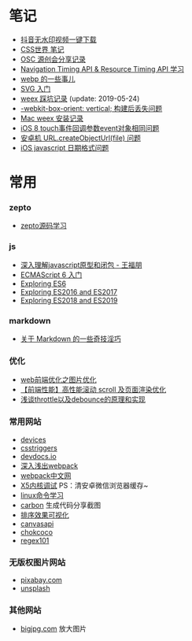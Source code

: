 # 笔记
- [抖音无水印视频一键下载](https://github.com/imfenghuang/blog/issues/22)
- [CSS世界 笔记](https://github.com/imfenghuang/blog/issues/16)
- [OSC 源创会分享记录](https://github.com/imfenghuang/blog/issues/11)
- [Navigation Timing API & Resource Timing API 学习](https://github.com/imfenghuang/blog/issues/9)
- [webp 的一些事儿](https://github.com/imfenghuang/blog/issues/8)
- [SVG 入门](https://github.com/imfenghuang/blog/issues/7)
- [weex 踩坑记录](https://github.com/imfenghuang/blog/issues/6) (update: 2019-05-24)
- [-webkit-box-orient: vertical; 构建后丢失问题](https://github.com/imfenghuang/blog/issues/5)
- [Mac weex 安装记录](https://github.com/imfenghuang/note/issues/4)
- [iOS 8 touch事件回调参数event对象相同问题](https://github.com/imfenghuang/note/issues/3)
- [安卓机 URL.createObjectUrl(file) 问题](https://github.com/imfenghuang/note/issues/2)
- [iOS javascript 日期格式问题](https://github.com/imfenghuang/note/issues/1)

# 常用

### zepto 
- [zepto源码学习](https://github.com/yeyuqiudeng/reading-zepto/blob/master/src/%E8%AF%BBZepto%E6%BA%90%E7%A0%81%E4%B9%8B%E4%BB%A3%E7%A0%81%E7%BB%93%E6%9E%84.md) 

### js
- [深入理解javascript原型和闭包 - 王福朋](http://www.cnblogs.com/wangfupeng1988/p/3977924.html)
- [ECMAScript 6 入门](http://es6.ruanyifeng.com/)
- [Exploring ES6](http://exploringjs.com/es6/index.html)
- [Exploring ES2016 and ES2017](http://exploringjs.com/es2016-es2017.html)
- [Exploring ES2018 and ES2019](http://exploringjs.com/es2018-es2019/toc.html)

### markdown
- [关于 Markdown 的一些奇技淫巧](https://github.com/mzlogin/mzlogin.github.io/blob/master/_posts/2017-09-01-markdown-odd-skills.md)

### 优化
- [web前端优化之图片优化](https://juejin.im/post/59a7725b6fb9a02497170459)
- [【前端性能】高性能滚动 scroll 及页面渲染优化](http://www.cnblogs.com/coco1s/p/5499469.html)
- [浅谈throttle以及debounce的原理和实现](https://segmentfault.com/a/1190000010983733)

### 常用网站
- [devices](https://material.io/devices/)
- [csstriggers](https://csstriggers.com/)
- [devdocs.io](https://devdocs.io)
- [深入浅出webpack](http://webpack.wuhaolin.cn/)
- [webpack中文网](https://doc.webpack-china.org/)
- [X5内核调试](http://debugx5.qq.com/) PS：清安卓微信浏览器缓存~
- [linux命令学习](http://wangchujiang.com/linux-command/)
- [carbon](https://dawnlabs.io/carbon) 生成代码分享截图
- [排序效果可视化](https://visualgo.net/zh/sorting)
- [canvasapi](https://www.canvasapi.cn/)
- [chokcoco](https://chokcoco.github.io/)
- [regex101](https://regex101.com/)

### 无版权图片网站
- [pixabay.com](https://pixabay.com)
- [unsplash](https://unsplash.com/)

### 其他网站
- [bigjpg.com](bigjpg.com) 放大图片
